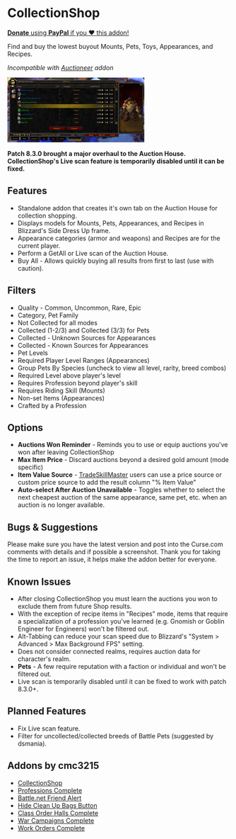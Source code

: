 # CollectionShop

<a href="https://www.paypal.com/cgi-bin/webscr?hosted_button_id=37B3BPALKHXAS&amp;item_name=CollectionShop+(from+GitHub)&amp;cmd=_s-xclick">**Donate** using **PayPal** if you ❤ this addon!</a>

Find and buy the lowest buyout Mounts, Pets, Toys, Appearances, and Recipes.

*Incompatible with <a href="https://www.curseforge.com/wow/addons/auctioneer">Auctioneer</a> addon*

<img alt="Screenshot 1" src="Screenshot1.jpg" width="310" height="146">

**Patch 8.3.0 brought a major overhaul to the Auction House. CollectionShop's Live scan feature is temporarily disabled until it can be fixed.**

## Features
* Standalone addon that creates it's own tab on the Auction House for collection shopping.
* Displays models for Mounts, Pets, Appearances, and Recipes in Blizzard's Side Dress Up frame.
* Appearance categories (armor and weapons) and Recipes are for the current player.
* Perform a GetAll or Live scan of the Auction House.
* Buy All - Allows quickly buying all results from first to last (use with caution).

## Filters
* Quality - Common, Uncommon, Rare, Epic
* Category, Pet Family
* Not Collected for all modes
* Collected (1-2/3) and Collected (3/3) for Pets
* Collected - Unknown Sources for Appearances
* Collected - Known Sources for Appearances
* Pet Levels
* Required Player Level Ranges (Appearances)
* Group Pets By Species (uncheck to view all level, rarity, breed combos)
* Required Level above player's level
* Requires Profession beyond player's skill
* Requires Riding Skill (Mounts)
* Non-set Items (Appearances)
* Crafted by a Profession

## Options
* **Auctions Won Reminder** - Reminds you to use or equip auctions you've won after leaving CollectionShop
* **Max Item Price** - Discard auctions beyond a desired gold amount (mode specific)
* **Item Value Source** - <a href="https://www.curseforge.com/wow/addons/tradeskill-master">TradeSkillMaster</a> users can use a price source or custom price source to add the result column "% Item Value"
* **Auto-select After Auction Unavailable** - Toggles whether to select the next cheapest auction of the same appearance, same pet, etc. when an auction is no longer available.

## Bugs &amp; Suggestions
Please make sure you have the latest version and post into the Curse.com comments with details and if possible a screenshot. Thank you for taking the time to report an issue, it helps make the addon better for everyone.

## Known Issues
* After closing CollectionShop you must learn the auctions you won to exclude them from future Shop results.
* With the exception of recipe items in "Recipes" mode, items that require a specialization of a profession you've learned (e.g. Gnomish or Goblin Engineer for Engineers) won't be filtered out.
* Alt-Tabbing can reduce your scan speed due to Blizzard's "System &gt; Advanced &gt; Max Background FPS" setting.
* Does not consider connected realms, requires auction data for character's realm.
* **Pets** - A few require reputation with a faction or individual and won't be filtered out.
* Live scan is temporarily disabled until it can be fixed to work with patch 8.3.0+.

## Planned Features
* Fix Live scan feature.
* Filter for uncollected/collected breeds of Battle Pets (suggested by dsmania).

## Addons by cmc3215
* <a href="https://github.com/cmc3215/collectionshop">CollectionShop</a>
* <a href="https://github.com/cmc3215/professions-complete">Professions Complete</a>
* <a href="https://github.com/cmc3215/battle-net-friend-alert">Battle.net Friend Alert</a>
* <a href="https://github.com/cmc3215/hide-clean-up-bags-button">Hide Clean Up Bags Button</a>
* <a href="https://github.com/cmc3215/class-order-halls-complete">Class Order Halls Complete</a>
* <a href="https://github.com/cmc3215/war-campaigns-complete">War Campaigns Complete</a>
* <a href="https://github.com/cmc3215/work-orders-complete">Work Orders Complete</a>
